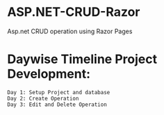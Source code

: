 # ASP.NET-CRUD-Razor

Asp.net CRUD operation using Razor Pages

# Daywise Timeline Project Development:

    Day 1: Setup Project and database
    Day 2: Create Operation
    Day 3: Edit and Delete Operation
